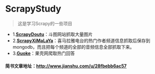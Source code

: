 # ScrapyStudy
> 这是学习Scrapy的一些项目
* 1.**[ScrapyDoutu](https://github.com/rieuse/ScrapyStudy/tree/master/ScrapyDoutu)**：斗图网站抓取大量图片
* 2.**[ScrapyXiMaLaYa](https://github.com/rieuse/ScrapyStudy/tree/master/ScrapyXiMaLaYa)**：喜马拉雅电台的热门作者频道信息抓取后保存到mongodb，而且把每个频道的全部的音频信息全部抓取下来。
* 3.**[Guoke](https://github.com/rieuse/ScrapyStudy/tree/master/Guoke)**：果壳网爬取热门回答

#### 简书文章地址：**http://www.jianshu.com/u/28fbebb6ac57**
